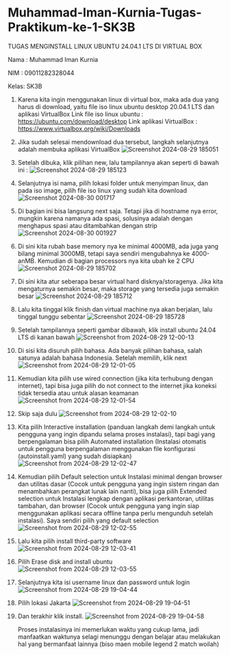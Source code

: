 # Muhammad-Iman-Kurnia-Tugas-Praktikum-ke-1-SK3B
TUGAS MENGINSTALL LINUX UBUNTU 24.04.1 LTS DI VIRTUAL BOX

Nama : Muhammad Iman Kurnia

NIM  : 09011282328044

Kelas: SK3B

1. Karena kita ingin menggunakan linux di virtual box, maka ada dua yang harus di download, yaitu file iso linux ubuntu desktop 20.04.1 LTS dan aplikasi VirtualBox
   Link file iso linux ubuntu : https://ubuntu.com/download/desktop
   Link aplikasi VirtualBox   : https://www.virtualbox.org/wiki/Downloads
   
2. Jika sudah selesai mendownload dua tersebut, langkah selanjutnya adalah membuka aplikasi VirtualBox
   ![Screenshot 2024-08-29 185051](https://github.com/user-attachments/assets/4432ab94-b588-44f5-b790-b2285a7214ce)
   
3. Setelah dibuka, klik pilihan new, lalu tampilannya akan seperti di bawah ini :
   ![Screenshot 2024-08-29 185123](https://github.com/user-attachments/assets/de13f7bf-7e42-46e0-b77d-7255cc5fb215)
   
4. Selanjutnya isi nama, pilih lokasi folder untuk menyimpan linux, dan pada iso image, pilih file iso linux yang sudah kita download
   ![Screenshot 2024-08-30 001717](https://github.com/user-attachments/assets/65992611-a60a-4e2f-ae08-8279e3c32db6)
   
5. Di bagian ini bisa langsung next saja. Tetapi jika di hostname nya error, mungkin karena namanya ada spasi, solusinya adalah dengan menghapus spasi atau ditambahkan dengan strip
   ![Screenshot 2024-08-30 001927](https://github.com/user-attachments/assets/cb9ad123-01e6-4434-9564-97f0b2d0ef80)
   
6. Di sini kita rubah base memory nya ke minimal 4000MB, ada juga yang bilang minimal 3000MB, tetapi saya sendiri mengubahnya ke 4000-anMB. Kemudian di bagian processors nya kita ubah ke 2 CPU
   ![Screenshot 2024-08-29 185702](https://github.com/user-attachments/assets/baca658a-ba9c-46f2-a97f-926c43596795)

7. Di sini kita atur seberapa besar virtual hard disknya/storagenya. Jika kita mengaturnya semakin besar, maka storage yang tersedia juga semakin besar
   ![Screenshot 2024-08-29 185712](https://github.com/user-attachments/assets/668c625c-1aef-4e14-8f90-1997593b72e2)

8. Lalu kita tinggal klik finish dan virtual machine nya akan berjalan, lalu tinggal tunggu sebentar
   ![Screenshot 2024-08-29 185728](https://github.com/user-attachments/assets/d36c60c5-db50-4c71-9c2a-fa5e6bcc8b66)

9. Setelah tampilannya seperti gambar dibawah, klik install ubuntu 24.04 LTS di kanan bawah
   ![Screenshot from 2024-08-29 12-00-13](https://github.com/user-attachments/assets/2b5863d1-f5ff-42b8-84d5-66130b767229)

10. Di sisi kita disuruh pilih bahasa. Ada banyak pilihan bahasa, salah satunya adalah bahasa Indonesia. Setelah memilih, klik next
    ![Screenshot from 2024-08-29 12-01-05](https://github.com/user-attachments/assets/a620a77a-b1a8-4e0f-b905-e3e722a415df)

11. Kemudian kita pilih use wired connection (jika kita terhubung dengan internet), tapi bisa juga pilih do not connect to the internet jika koneksi tidak tersedia atau untuk alasan keamanan
    ![Screenshot from 2024-08-29 12-01-54](https://github.com/user-attachments/assets/65a09590-87e9-4376-a6be-51a7599f9cf6)

12. Skip saja dulu
    ![Screenshot from 2024-08-29 12-02-10](https://github.com/user-attachments/assets/979aace8-fc49-4142-8f4d-e03f98515332)

13. Kita pilih Interactive installation (panduan langkah demi langkah untuk pengguna yang ingin dipandu selama proses instalasi), tapi bagi yang berpengalaman bisa pilih Automated installation (Instalasi otomatis 
    untuk pengguna berpengalaman menggunakan file konfigurasi (autoinstall.yaml) yang sudah disiapkan)
    ![Screenshot from 2024-08-29 12-02-47](https://github.com/user-attachments/assets/172d5955-6c68-4fc0-93e7-2b55aad3fdcd)

14. Kemudian pilih Default selection untuk Instalasi minimal dengan browser dan utilitas dasar (Cocok untuk pengguna yang ingin sistem ringan dan menambahkan perangkat lunak lain nanti), bisa juga pilih Extended 
    selection untuk Instalasi lengkap dengan aplikasi perkantoran, utilitas tambahan, dan browser (Cocok untuk pengguna yang ingin siap menggunakan aplikasi secara offline tanpa perlu mengunduh setelah 
    instalasi). Saya sendiri pilih yang default selection
    ![Screenshot from 2024-08-29 12-02-55](https://github.com/user-attachments/assets/627342db-d9de-4130-be53-495cdfe44d83)

15. Lalu kita pilih install third-party software
    ![Screenshot from 2024-08-29 12-03-41](https://github.com/user-attachments/assets/bc0e84df-08ce-418f-9b93-79106d979aa1)

16. Pilih Erase disk and install ubuntu  
    ![Screenshot from 2024-08-29 12-03-55](https://github.com/user-attachments/assets/542ead9c-720f-425b-b70a-ef8f966e7056)

17. Selanjutnya kita isi username linux dan password untuk login
    ![Screenshot from 2024-08-29 19-04-44](https://github.com/user-attachments/assets/82c20592-1c44-45aa-8796-746aa3eecfc8)

18. Pilih lokasi Jakarta
    ![Screenshot from 2024-08-29 19-04-51](https://github.com/user-attachments/assets/73f1e22b-3e4b-4731-8481-4bcc970645c7)

19. Dan terakhir klik install.
    ![Screenshot from 2024-08-29 19-04-58](https://github.com/user-attachments/assets/ecac0637-cdeb-4c58-a09a-b5bba03dfe39)

    Proses instalasinya ini memerlukan waktu yang cukup lama, jadi manfaatkan waktunya selagi menunggu dengan belajar atau melakukan hal yang bermanfaat lainnya (biso maen mobile legend 2 match woilah)








   
